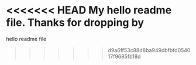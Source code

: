 <<<<<<< HEAD
My hello readme file.
Thanks for dropping by
=======
hello readme file
>>>>>>> d9a6ff53c88d8ba949dbfbfd054017f9685fb18d

